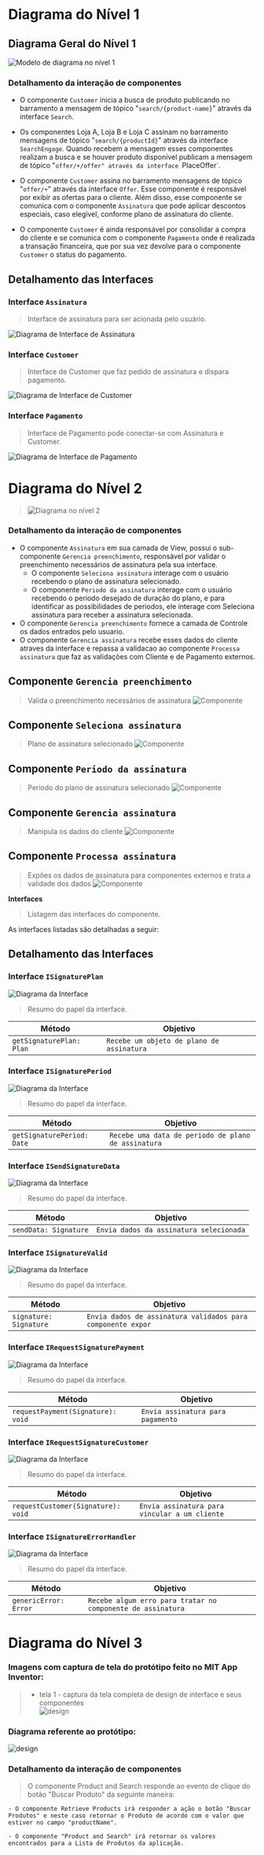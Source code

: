 # Diagrama do Nível 1 

## Diagrama Geral do Nível 1

![Modelo de diagrama no nível 1](images/diagrama-componente-mensagens.PNG)

### Detalhamento da interação de componentes

* O componente `Customer` inicia a busca de produto publicando no barramento a mensagem de tópico "`search/{product-name}`" através da interface `Search`.

* Os componentes Loja A, Loja B e Loja C assinam no barramento mensagens de tópico "`search/{productId}`" através da interface `SearchEngage`. Quando recebem a mensagem esses componentes realizam a busca e se houver produto disponível  publicam a mensagem de tópico "`offer/+/offer" através da interface `PlaceOffer`.

* O componente `Customer` assina no barramento mensagens de tópico "`offer/+`" através da interface `Offer`. Esse componente é responsável por exibir as ofertas para o cliente. Além disso, esse componente se comunica com o componente `Assinatura` que pode aplicar descontos especiais, caso elegível, conforme plano de assinatura do cliente.

* O componente `Customer` é ainda responsável por consolidar a compra do cliente e se comunica com o componente `Pagamento` onde é realizada a transação financeira, que por sua vez devolve para o componente `Customer` o status do pagamento.

## Detalhamento das Interfaces

### Interface `Assinatura`

> Interface de assinatura para ser acionada pelo usuário.

![Diagrama de Interface de Assinatura](images/interface001.JPG)

### Interface `Customer`

> Interface de Customer que faz pedido de assinatura e dispara pagamento.

![Diagrama de Interface de Customer](images/interface002.JPG)

### Interface `Pagamento`

> Interface de Pagamento pode conectar-se com Assinatura e Customer.

![Diagrama de Interface de Pagamento](images/interface003.JPG)
# Diagrama do Nível 2

> ![Diagrama no nível 2](images/N2-diagrama.png)

### Detalhamento da interação de componentes

* O componente `Assinatura` em sua camada de View, possui o sub-componente `Gerencia preenchimento`, responsável por validar o preenchimento necessários de assinatura pela sua interface.
  * O componente `Seleciona assinatura` interage com o usuário recebendo o plano de assinatura selecionado.
  * O componente `Periodo da assinatura` interage com o usuário recebendo o periodo desejado de duração do plano, e para identificar as possibilidades de periodos, ele interage com Seleciona assinatura para receber a assinatura selecionada.
* O componente `Gerencia preenchimento` fornece a camada de Controle os dados entrados pelo usuario.
* O componente `Gerencia assinatura` recebe esses dados do cliente atraves da interface e repassa a validacao ao componente `Processa assinatura` que faz as validações com Cliente e de Pagamento externos.

## Componente `Gerencia preenchimento`
> Valida o preenchimento necessários de assinatura
![Componente](images/N2-gerencia-preenchimento.png)

## Componente `Seleciona assinatura`
> Plano de assinatura selecionado
![Componente](images/N2-seleciona-assinatura.png)

## Componente `Periodo da assinatura`
> Periodo do plano de assinatura selecionado
![Componente](images/N2-periodo-assinatura.png)

## Componente `Gerencia assinatura`
> Manipula os dados do cliente
![Componente](images/N2-gerencia-assinatura.png)

## Componente `Processa assinatura`
> Expões os dados de assinatura para componentes externos e trata a validade dos dados
![Componente](images/N2-processa-assinatura.png)

**Interfaces**
> Listagem das interfaces do componente.

As interfaces listadas são detalhadas a seguir:

## Detalhamento das Interfaces

### Interface `ISignaturePlan`

![Diagrama da Interface](images/N2-signaturePlan.png)

> Resumo do papel da interface.

Método | Objetivo
-------| --------
`getSignaturePlan: Plan` | `Recebe um objeto de plano de assinatura`

### Interface `ISignaturePeriod`

![Diagrama da Interface](images/N2-signaturePeriod.png)

> Resumo do papel da interface.

Método | Objetivo
-------| --------
`getSignaturePeriod: Date` | `Recebe uma data de periodo de plano de assinatura`

### Interface `ISendSignatureData`

![Diagrama da Interface](images/N2-sendSignature.png)

> Resumo do papel da interface.

Método | Objetivo
-------| --------
`sendData: Signature` | `Envia dados da assinatura selecionada`

### Interface `ISignatureValid`

![Diagrama da Interface](images/N2-signatureValid.png)

> Resumo do papel da interface.

Método | Objetivo
-------| --------
`signature: Signature` | `Envia dados de assinatura validados para componente expor`

### Interface `IRequestSignaturePayment`

![Diagrama da Interface](images/N2-requestPayment.png)

> Resumo do papel da interface.

Método | Objetivo
-------| --------
`requestPayment(Signature): void` | `Envia assinatura para pagamento`

### Interface `IRequestSignatureCustomer`

![Diagrama da Interface](images/N2-requestCustomer.png)

> Resumo do papel da interface.

Método | Objetivo
-------| --------
`requestCustomer(Signature): void` | `Envia assinatura para vincular a um cliente`

### Interface `ISignatureErrorHandler`

![Diagrama da Interface](images/N2-genericError.png)

> Resumo do papel da interface.

Método | Objetivo
-------| --------
`genericError: Error` | `Recebe algum erro para tratar no componente de assinatura`

# Diagrama do Nível 3
### Imagens com captura de tela do protótipo feito no MIT App Inventor:

> * tela 1 - captura da tela completa de design de interface e seus componentes <br>
![design](images/N3-App.jpg)

### Diagrama referente ao protótipo:

![design](images/N3-diagrama.jpg)

### Detalhamento da interação de componentes
> O componente Product and Search responde ao evento de clique do botão "Buscar Produto" da seguinte maneira:

	- O componente Retrieve Products irá responder a ação o botão "Buscar Produtos" e neste caso retornar o Produto de acordo com o valor que estiver no campo "productName".

	- O componente "Product and Search" irá retornar os valores encontrados para a Lista de Produtos da aplicação.